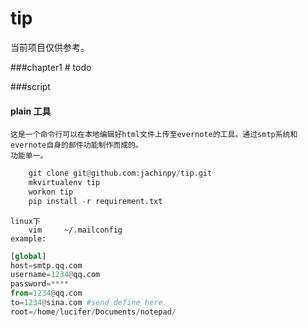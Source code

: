 tip
========

当前项目仅供参考。

###chapter1
	# todo

###script
  
  #### plain 工具
	这是一个命令行可以在本地编辑好html文件上传至evernote的工具。通过smtp系统和evernote自身的邮件功能制作而成的。
	功能单一。

```python
	git clone git@github.com:jachinpy/tip.git
	mkvirtualenv tip
	workon tip
	pip install -r requirement.txt 
```
	linux下
		vim 	~/.mailconfig
	example:
```python
[global]
host=smtp.qq.com
username=1234@qq.com
password=****
from=1234@qq.com
to=1234@sina.com #send define here.
root=/home/lucifer/Documents/notepad/
```
